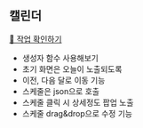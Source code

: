 ## 캘린더
<a href="https://sssjsjj.github.io/study/calendar/">👀 작업 확인하기</a>

- 생성자 함수 사용해보기
- 초기 화면은 오늘이 노출되도록
- 이전, 다음 달로 이동 기능
- 스케줄은 json으로 호출
- 스케줄 클릭 시 상세정도 팝업 노출
- 스케줄 drag&drop으로 수정 기능
